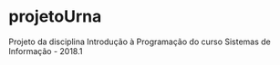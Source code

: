 # projetoUrna
Projeto da disciplina Introdução à Programação do curso Sistemas de Informação - 2018.1
